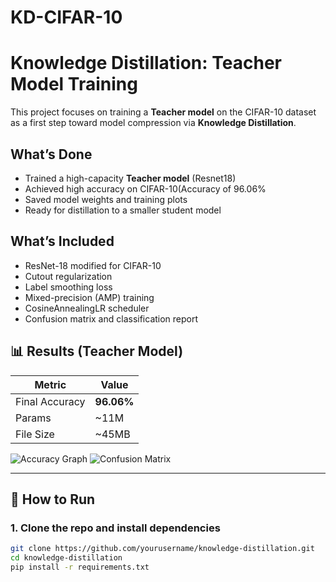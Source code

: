 # KD-CIFAR-10
#  Knowledge Distillation: Teacher Model Training

This project focuses on training a **Teacher model** on the CIFAR-10 dataset as a first step toward model compression via **Knowledge Distillation**.

##  What’s Done

- Trained a high-capacity **Teacher model** (Resnet18)
- Achieved high accuracy on CIFAR-10(Accuracy of 96.06%
- Saved model weights and training plots
- Ready for distillation to a smaller student model

## What’s Included

- ResNet-18 modified for CIFAR-10
- Cutout regularization
- Label smoothing loss
- Mixed-precision (AMP) training
- CosineAnnealingLR scheduler
- Confusion matrix and classification report

## 📊 Results (Teacher Model)

| Metric          | Value     |
|-----------------|-----------|
| Final Accuracy  | **96.06%** |
| Params          | ~11M      |
| File Size       | ~45MB     |

![Accuracy Graph](results/teacher_accuracy.png)
![Confusion Matrix](results/confusion_matrix.png)

---

## 🚀 How to Run

### 1. Clone the repo and install dependencies

```bash
git clone https://github.com/yourusername/knowledge-distillation.git
cd knowledge-distillation
pip install -r requirements.txt
